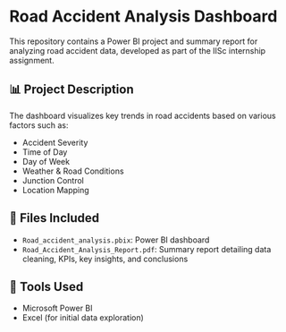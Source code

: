 # Road Accident Analysis Dashboard

This repository contains a Power BI project and summary report for analyzing road accident data, developed as part of the IISc internship assignment.

## 📊 Project Description

The dashboard visualizes key trends in road accidents based on various factors such as:
- Accident Severity
- Time of Day
- Day of Week
- Weather & Road Conditions
- Junction Control
- Location Mapping

## 📁 Files Included
- `Road_accident_analysis.pbix`: Power BI dashboard
- `Road_Accident_Analysis_Report.pdf`: Summary report detailing data cleaning, KPIs, key insights, and conclusions

## 📌 Tools Used
- Microsoft Power BI
- Excel (for initial data exploration)
